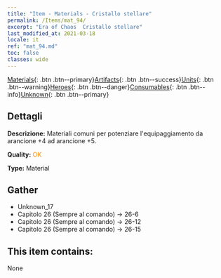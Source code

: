 ```yaml
---
title: "Item - Materials - Cristallo stellare"
permalink: /Items/mat_94/
excerpt: "Era of Chaos  Cristallo stellare"
last_modified_at: 2021-03-18
locale: it
ref: "mat_94.md"
toc: false
classes: wide
---
```

 [Materials](/it/Items/){: .btn .btn--primary}[Artifacts](/it/Items/Artifacts/){: .btn .btn--success}[Units](/it/Items/Units/){: .btn .btn--warning}[Heroes](/it/Items/Heroes/){: .btn .btn--danger}[Consumables](/it/Items/Consumables/){: .btn .btn--info}[Unknown](/it/Items/Unknown/){: .btn .btn--primary}

## Dettagli
 **Descrizione:** Materiali comuni per potenziare l'equipaggiamento da arancione +4 ad arancione +5.

 **Quality:** <span style="color: #FF8C00">OK</span>

 **Type:** Material

## Gather

*    Unknown_17 
*    Capitolo 26 (Sempre al comando) -> 26-6 
*    Capitolo 26 (Sempre al comando) -> 26-12 
*    Capitolo 26 (Sempre al comando) -> 26-15 

## This item contains:

  None

